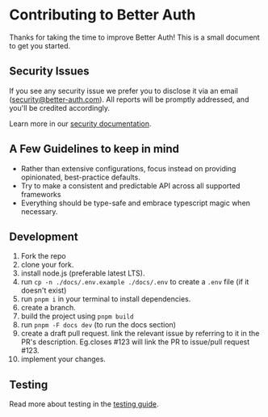 # Contributing to Better Auth

Thanks for taking the time to improve Better Auth! This is a small document to get you started.

## Security Issues

If you see any security issue we prefer you to disclose it via an email (security@better-auth.com). All reports will be promptly addressed, and you'll be credited accordingly.

Learn more in our [security documentation](/docs/reference/security).

## A Few Guidelines to keep in mind

- Rather than extensive configurations, focus instead on providing opinionated, best-practice defaults.
- Try to make a consistent and predictable API across all supported frameworks
- Everything should be type-safe and embrace typescript magic when necessary.

## Development

1. Fork the repo
2. clone your fork.
3. install node.js (preferable latest LTS).
4. run `cp -n ./docs/.env.example ./docs/.env` to create a `.env` file (if it doesn't exist)
5. run `pnpm i` in your terminal to install dependencies.
6. create a branch.
7. build the project using `pnpm build`
8. run `pnpm -F docs dev` (to run the docs section)
9. create a draft pull request. link the relevant issue by referring to it in the PR's description. Eg.closes #123 will link the PR to issue/pull request #123.
10. implement your changes.

## Testing

Read more about testing in the [testing guide](https://better-auth.com/docs/contribute/testing).

